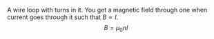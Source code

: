 A wire loop with turns in it. You get a magnetic field through one when current goes through it such that $B \propto I$. 
$$B =\mu_0nI$$
